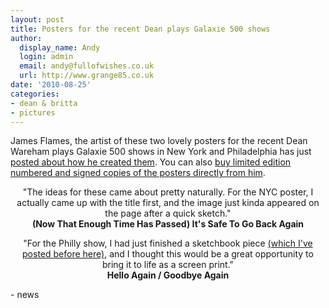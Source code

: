 ```yaml
---
layout: post
title: Posters for the recent Dean plays Galaxie 500 shows
author:
  display_name: Andy
  login: admin
  email: andy@fullofwishes.co.uk
  url: http://www.grange85.co.uk
date: '2010-08-25'
categories:
- dean & britta
- pictures
---
```

<div><span class="post-author vcard"><span class="fn">James Flames, </span></span>the artist of these two lovely posters for the recent Dean Wareham plays Galaxie 500 shows in New York and Philadelphia has just <a href="http://pitilli.blogspot.com/2010/08/deam-wareham-plays-galaxie-500-x2.html">posted about how he created them</a>. You can also <a href="http://www.jamesflames.com/store.html">buy limited edition numbered and signed copies of the posters directly from him</a>.
<p />
<div style="text-align: center;">"The ideas for these came about pretty naturally. For the NYC poster, I actually came up with the title first, and the image just kinda appeared on the page after a quick sketch."<br /><b>(Now That Enough Time Has Passed) It&#39;s Safe To Go Back Again</b><br />
<p /> "For the Philly show, I had just finished a sketchbook piece <a href="http://4.bp.blogspot.com/_UXlGz0s5748/TEHCESKHgEI/AAAAAAAABgs/yULE10xO4XA/s1600/10-06-22-HelloAgainGoodbyeAgain-880.jpg" class="flower_imagebox" target="_blank">(which I&#39;ve posted before here)</a>, and I thought this would be a great opportunity to bring it to life as a screen print."<br /> <b>Hello Again / Goodbye Again</b><br />  </div>
- news
</p></div>
